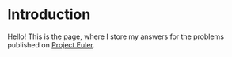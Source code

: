 # Introduction
Hello! This is the page, where I store my answers for the problems published on [Project Euler](https://projecteuler.net/).